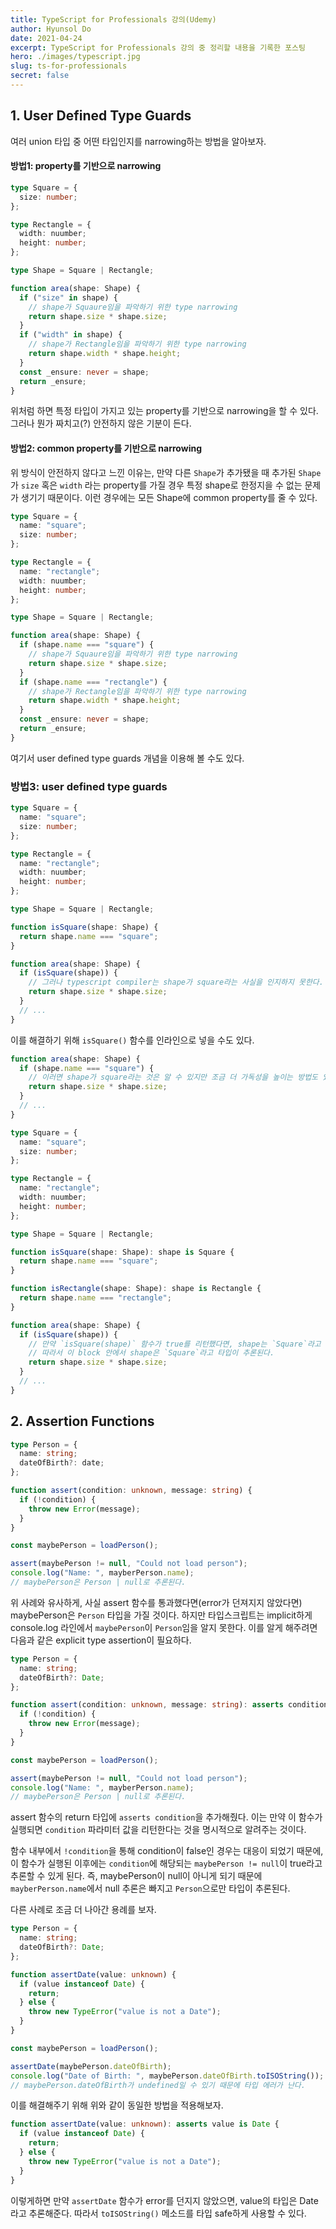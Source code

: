 ```yaml
---
title: TypeScript for Professionals 강의(Udemy)
author: Hyunsol Do
date: 2021-04-24
excerpt: TypeScript for Professionals 강의 중 정리할 내용을 기록한 포스팅
hero: ./images/typescript.jpg
slug: ts-for-professionals
secret: false
---
```


## 1. User Defined Type Guards

여러 union 타입 중 어떤 타입인지를 narrowing하는 방법을 알아보자.

#### 방법1: property를 기반으로 narrowing

```typescript
type Square = {
  size: number;
};

type Rectangle = {
  width: nuumber;
  height: number;
};

type Shape = Square | Rectangle;

function area(shape: Shape) {
  if ("size" in shape) {
    // shape가 Squaure임을 파악하기 위한 type narrowing
    return shape.size * shape.size;
  }
  if ("width" in shape) {
    // shape가 Rectangle임을 파악하기 위한 type narrowing
    return shape.width * shape.height;
  }
  const _ensure: never = shape;
  return _ensure;
}
```

위처럼 하면 특정 타입이 가지고 있는 property를 기반으로 narrowing을 할 수 있다. 그러나 뭔가 짜치고(?) 안전하지 않은 기분이 든다.

#### 방법2: common property를 기반으로 narrowing

위 방식이 안전하지 않다고 느낀 이유는, 만약 다른 `Shape`가 추가됐을 때 추가된 `Shape`가 `size` 혹은 `width` 라는 property를 가질 경우 특정 shape로 한정지을 수 없는 문제가 생기기 때문이다.
이런 경우에는 모든 Shape에 common property를 줄 수 있다.

```typescript
type Square = {
  name: "square";
  size: number;
};

type Rectangle = {
  name: "rectangle";
  width: nuumber;
  height: number;
};

type Shape = Square | Rectangle;

function area(shape: Shape) {
  if (shape.name === "square") {
    // shape가 Squaure임을 파악하기 위한 type narrowing
    return shape.size * shape.size;
  }
  if (shape.name === "rectangle") {
    // shape가 Rectangle임을 파악하기 위한 type narrowing
    return shape.width * shape.height;
  }
  const _ensure: never = shape;
  return _ensure;
}
```

여기서 user defined type guards 개념을 이용해 볼 수도 있다.

### 방법3: user defined type guards

```typescript
type Square = {
  name: "square";
  size: number;
};

type Rectangle = {
  name: "rectangle";
  width: nuumber;
  height: number;
};

type Shape = Square | Rectangle;

function isSquare(shape: Shape) {
  return shape.name === "square";
}

function area(shape: Shape) {
  if (isSquare(shape)) {
    // 그러나 typescript compiler는 shape가 square라는 사실을 인지하지 못한다.
    return shape.size * shape.size;
  }
  // ...
}
```

이를 해결하기 위해 `isSquare()` 함수를 인라인으로 넣을 수도 있다.

```typescript
function area(shape: Shape) {
  if (shape.name === "square") {
    // 이러면 shape가 square라는 것은 알 수 있지만 조금 더 가독성을 높이는 방법도 있다.
    return shape.size * shape.size;
  }
  // ...
}
```

```typescript
type Square = {
  name: "square";
  size: number;
};

type Rectangle = {
  name: "rectangle";
  width: nuumber;
  height: number;
};

type Shape = Square | Rectangle;

function isSquare(shape: Shape): shape is Square {
  return shape.name === "square";
}

function isRectangle(shape: Shape): shape is Rectangle {
  return shape.name === "rectangle";
}

function area(shape: Shape) {
  if (isSquare(shape)) {
    // 만약 `isSquare(shape)` 함수가 true를 리턴했다면, shape는 `Square`라고 컴파일러에게 알려줬다.
    // 따라서 이 block 안에서 shape은 `Square`라고 타입이 추론된다.
    return shape.size * shape.size;
  }
  // ...
}
```

## 2. Assertion Functions

```typescript
type Person = {
  name: string;
  dateOfBirth?: date;
};

function assert(condition: unknown, message: string) {
  if (!condition) {
    throw new Error(message);
  }
}

const maybePerson = loadPerson();

assert(maybePerson != null, "Could not load person");
console.log("Name: ", mayberPerson.name);
// maybePerson은 Person | null로 추론된다.
```

위 사례와 유사하게, 사실 assert 함수를 통과했다면(error가 던져지지 않았다면) maybePerson은 `Person` 타입을 가질 것이다. 하지만 타입스크립트는 implicit하게 console.log 라인에서 `maybePerson`이 `Person`임을 알지 못한다. 이를 알게 해주려면 다음과 같은 explicit type assertion이 필요하다.

```typescript
type Person = {
  name: string;
  dateOfBirth?: Date;
};

function assert(condition: unknown, message: string): asserts condition {
  if (!condition) {
    throw new Error(message);
  }
}

const maybePerson = loadPerson();

assert(maybePerson != null, "Could not load person");
console.log("Name: ", mayberPerson.name);
// maybePerson은 Person | null로 추론된다.
```

assert 함수의 return 타입에 `asserts condition`을 추가해줬다. 이는 만약 이 함수가 실행되면 `condition` 파라미터 값을 리턴한다는 것을 명시적으로 알려주는 것이다.

함수 내부에서 `!condition`을 통해 condition이 false인 경우는 대응이 되었기 때문에, 이 함수가 실행된 이후에는 `condition`에 해당되는 `maybePerson != null`이 true라고 추론할 수 있게 된다. 즉, maybePerson이 null이 아니게 되기 때문에 `mayberPerson.name`에서 null 추론은 빠지고 `Person`으로만 타입이 추론된다.

다른 사례로 조금 더 나아간 용례를 보자.

```typescript
type Person = {
  name: string;
  dateOfBirth?: Date;
};

function assertDate(value: unknown) {
  if (value instanceof Date) {
    return;
  } else {
    throw new TypeError("value is not a Date");
  }
}

const maybePerson = loadPerson();

assertDate(maybePerson.dateOfBirth);
console.log("Date of Birth: ", maybePerson.dateOfBirth.toISOString());
// maybePerson.dateOfBirth가 undefined일 수 있기 때문에 타입 에러가 난다.
```

이를 해결해주기 위해 위와 같이 동일한 방법을 적용해보자.

```typescript
function assertDate(value: unknown): asserts value is Date {
  if (value instanceof Date) {
    return;
  } else {
    throw new TypeError("value is not a Date");
  }
}
```

이렇게하면 만약 `assertDate` 함수가 error를 던지지 않았으면, value의 타입은 Date라고 추론해준다. 따라서 `toISOString()` 메소드를 타입 safe하게 사용할 수 있다.
